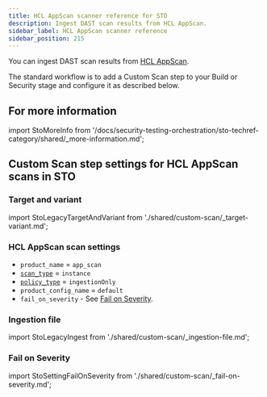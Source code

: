 ```yaml
---
title: HCL AppScan scanner reference for STO
description: Ingest DAST scan results from HCL AppScan.
sidebar_label: HCL AppScan scanner reference
sidebar_position: 215
---
```


You can ingest DAST scan results from [HCL AppScan](https://www.hcl-software.com/appscan).

The standard workflow is to add a Custom Scan step to your Build or Security stage and configure it as described below.


## For more information

import StoMoreInfo from '/docs/security-testing-orchestration/sto-techref-category/shared/_more-information.md';

<StoMoreInfo />


## Custom Scan step settings for HCL AppScan scans in STO

### Target and variant

import StoLegacyTargetAndVariant  from './shared/custom-scan/_target-variant.md';

<StoLegacyTargetAndVariant />

### HCL AppScan scan settings

* `product_name` = `app_scan`
* [`scan_type`](/docs/security-testing-orchestration/sto-techref-category/security-step-settings-reference#scanner-categories) = `instance`
* [`policy_type`](/docs/security-testing-orchestration/sto-techref-category/security-step-settings-reference#data-ingestion-methods) = `ingestionOnly`
* `product_config_name` = `default`
* `fail_on_severity` - See [Fail on Severity](#fail-on-severity).

<!-- 
### Instance scan settings

import StoLegacyInstance from './shared/legacy/_sto-ref-legacy-instance.md';

<StoLegacyInstance />

-->

### Ingestion file

import StoLegacyIngest from './shared/custom-scan/_ingestion-file.md'; 

<StoLegacyIngest />


### Fail on Severity

import StoSettingFailOnSeverity from './shared/custom-scan/_fail-on-severity.md';

<StoSettingFailOnSeverity />

